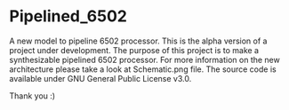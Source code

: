 # Pipelined_6502
A new model to pipeline 6502 processor.
This is the alpha version of a project under development.
The purpose of this project is to make a synthesizable pipelined 6502 processor.
For more information on the new architecture please take a look at Schematic.png file.
The source code is available under GNU General Public License v3.0.

Thank you :)
